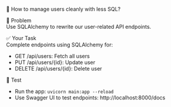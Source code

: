💭 How to manage users cleanly with less SQL?  


🎯 Problem  
Use SQLAlchemy to rewrite our user-related API endpoints.  


✅ Your Task  
Complete endpoints using SQLAlchemy for:
- GET /api/users: Fetch all users
- PUT /api/users/{id}: Update user
- DELETE /api/users/{id}: Delete user


🧪 Test  
- Run the app: `uvicorn main:app --reload`
- Use Swagger UI to test endpoints: http://localhost:8000/docs